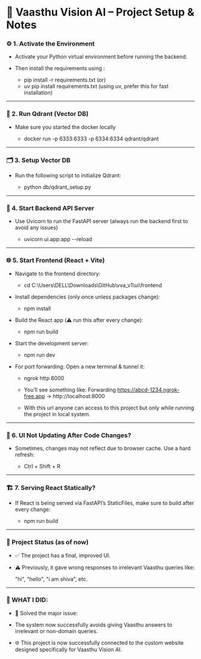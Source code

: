 # 🏡 Vaasthu Vision AI – Project Setup & Notes

### ⚙️ 1. Activate the Environment

  - Activate your Python virtual environment before running the backend.

  - Then install the requirements using :
      - pip install -r requirements.txt (or)
      - uv pip install requirements.txt (using uv, prefer this for fast installation)
---
### 🐳 2. Run Qdrant (Vector DB)

  - Make sure you started the docker locally
    
    - docker run -p 6333:6333 -p 6334:6334 qdrant/qdrant

---

### 🗂️ 3. Setup Vector DB
  
  - Run the following script to initialize Qdrant:

    - python db/qdrant_setup.py
---
### 🧠 4. Start Backend API Server

  - Use Uvicorn to run the FastAPI server (always run the backend first to avoid any issues)
  
    - uvicorn ui.app:app --reload

---
### 🌐 5. Start Frontend (React + Vite)
  
  - Navigate to the frontend directory:

    - cd C:\Users\DELL\Downloads\GitHub\vva_v1\ui\frontend

  - Install dependencies (only once unless packages change): 

    - npm install

  - Build the React app (⚠️ run this after every change): 

    - npm run build

  - Start the development server: 

    - npm run dev
  
  - For port forwarding:  Open a new terminal & tunnel it:

    - ngrok http 8000

    - You’ll see something like: Forwarding    https://abcd-1234.ngrok-free.app -> http://localhost:8000
    
    - With this url anyone can access to this project but only while running the project in local system.
---
### 🔁 6. UI Not Updating After Code Changes?

  - Sometimes, changes may not reflect due to browser cache. Use a hard refresh:

    - Ctrl + Shift + R
---
### 🏗️ 7. Serving React Statically?

  - If React is being served via FastAPI’s StaticFiles, make sure to build after every change:

    - npm run build
---
### 📌 Project Status (as of now)

  - ✅ The project has a final, improved UI.

  - ⚠️ Previously, it gave wrong responses to irrelevant Vaasthu queries like:

    "hi", "hello", "i am shiva", etc.
---
### 🚀 WHAT I DID:

  - 🎉 Solved the major issue:

  - The system now successfully avoids giving Vaasthu answers to irrelevant or non-domain queries.

  - 🌐 This project is now successfully connected to the custom website designed specifically for Vaasthu Vision AI.

